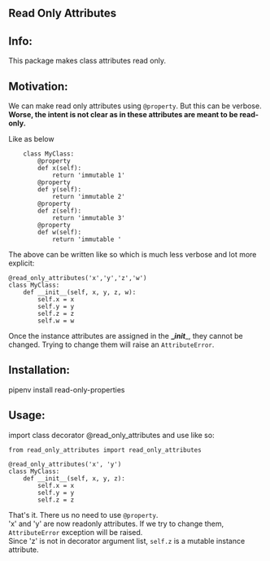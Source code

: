 Read Only Attributes
--------------------------------------

Info:
-------------------
This package makes class attributes read only.

Motivation:
--------------------
We can make read only attributes using `@property`. But this can be verbose. __Worse, the intent is not clear as in these attributes are meant to be read-only.__
     
Like as below

```
    class MyClass:
        @property
        def x(self):
            return 'immutable 1'
        @property
        def y(self):
            return 'immutable 2'
        @property
        def z(self):
            return 'immutable 3'
        @property
        def w(self):
            return 'immutable '

```

The above can be written like so which is much less verbose and lot more explicit:

```
@read_only_attributes('x','y','z','w')
class MyClass:
    def __init__(self, x, y, z, w):
        self.x = x 
        self.y = y 
        self.z = z 
        self.w = w 
```

Once the instance attributes are assigned in the __\__init____, they cannot be changed. Trying to change them will raise an `AttributeError`.

Installation:
--------------
pipenv install read-only-properties

Usage:
------

import class decorator @read_only_attributes and use like so:

```
from read_only_attributes import read_only_attributes

@read_only_attributes('x', 'y')
class MyClass:
    def __init__(self, x, y, z):
        self.x = x
        self.y = y
        self.z = z
```
That's it. There us no need to use `@property`.  
'x' and 'y' are now readonly attributes. If we try to change them, `AttributeError` exception will be raised.  
Since 'z' is not in decorator argument list, `self.z` is a mutable instance attribute.